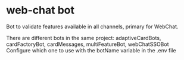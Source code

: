 # web-chat bot

Bot to validate features available in all channels, primary for WebChat.

There are different bots in the same project: adaptiveCardBots, cardFactoryBot, cardMessages, multiFeatureBot, webChatSSOBot Configure which one to use with the botName variable in the .env file